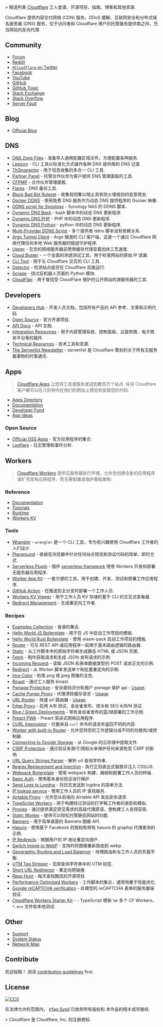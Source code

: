 <div class="github-widget" data-repo="irazasyed/awesome-cloudflare"></div>


&gt; 精选列表 [Cloudflare](https://www.cloudflare.com) 工人食谱、开源项目、指南、博客和其他资源.

Cloudflare 提供内容交付网络 (CDN) 服务、DDoS 缓解、互联网安全和分布式域名服务器 (DNS) 服务，位于访问者和 Cloudflare 用户的托管服务提供商之间，充当网站的反向代理.



## Community

- [Forum](https://community.cloudflare.com)
- [Reddit](https://www.reddit.com/r/CloudFlare)
- [`@Cloudflare` on Twitter](https://twitter.com/cloudflare)
- [Facebook](https://www.facebook.com/Cloudflare)
- [YouTube](https://www.youtube.com/cloudflare-)
- [GitHub](https://github.com/cloudflare)
- [GitHub Topic](https://github.com/topics/cloudflare)
- [Stack Exchange](https://stackexchange.com/search?q=cloudflare)
- [Stack Overflow](https://stackoverflow.com/questions/tagged/cloudflare)
- [Server Fault](https://serverfault.com/questions/tagged/cloudflare)

## Blog

- [Official Blog](https://blog.cloudflare.com)

## DNS

- [DNS Zone Files](https://github.com/irazasyed/dns-zone-files) - 准备导入通用配置区域文件，方便配置各种服务.
- [Lexicon](https://github.com/AnalogJ/lexicon) - CLI 工具以标准化方式操作各种 DNS 提供商的 DNS 记录.
- [Th3inspector](https://github.com/Moham3dRiahi/Th3inspector) - 用于信息收集的多合一 CLI 工具.
- [Partner Panel](https://github.com/ZE3kr/Cloudflare-CNAME-Setup) - 托管合作伙伴为客户提供 DNS 管理面板的工具.
- [CFPMP](https://github.com/Netrvin/CFPMP) - 合作伙伴管理面板.
- [Flares](https://github.com/lfaoro/flares) - DNS 备份工具.
- [Block Bad Bot Ruleset](https://github.com/SukkaW/cloudflare-block-bad-bot-ruleset) - 收集规则集以阻止具有防火墙规则的恶意爬虫.
- [Docker DDNS](https://github.com/oznu/docker-cloudflare-ddns) - 使用免费 DNS 服务作为动态 DNS 提供程序的 Docker 映像.
- [DDNS script for Synology](https://github.com/joshuaavalon/SynologyCloudflareDDNS) - Synology NAS 的 DDNS 脚本.
- [Dynamic DNS Bash](https://github.com/yulewang/cloudflare-api-v4-ddns) - bash 脚本中的动态 DNS 更新程序.
- [Dynamic DNS PHP](https://github.com/lyoshenka/cloudflare-ddns) - PHP 中的动态 DNS 更新程序.
- [Dynamic DNS Python](https://github.com/adrienbrignon/cloudflare-ddns) - python 中的动态 DNS 更新程序.
- [Multi-Provider DDNS Script](https://github.com/phuslu/ddns) - 多个提供者 ddns 脚本没有依赖关系.
- [Argo Tunnel Client](https://github.com/cloudflare/cloudflared) - Argo 隧道的 CLI 客户端，这是一个通过 Cloudflare 网络代理任何本地 Web 服务器的隧道守护程序.
- [Upper](https://github.com/ostark/upper) - 在您的网络服务器前使用缓存代理显着加快工艺速度.
- [Cloud Buster](https://github.com/SageHack/cloud-buster) - 一个全面的渗透测试工具，用于检查网站的原始 IP 泄漏.
- [CLI Tool](https://github.com/danielpigott/cloudflare-cli) - 用于与 Cloudflare 交互的 CLI 工具.
- [Detector](https://github.com/k4m4/cloudflare-detect) - 检测站点是否在 Cloudflare 后面运行.
- [Scrape](https://github.com/Anorov/cloudflare-scrape) - 绕过反机器人页面的 Python 模块.
- [CloudFlair](https://github.com/christophetd/CloudFlair) - 用于查找受 CloudFlare 保护的公开网站的源服务器的工具.

## Developers

- [Developers Hub](https://developers.cloudflare.com) - 开发人员文档，包括所有产品的 API 参考、文章和示例代码.
- [Open Source](https://cloudflare.github.io) - 官方开源项目.
- [API Docs](https://api.cloudflare.com) - API 文档.
- [Integration Resources](https://www.cloudflare.com/integrations) - 用于内容管理系统、控制面板、云提供商、电子商务平台等的插件.
- [Technical Resources](https://www.cloudflare.com/technical-resources) - 技术工具和资源.
- [The Serverlist Newsletter](https://blog.cloudflare.com/serverlist) - serverlist 是 Cloudflare 策划的关于所有无服务器事物的时事通讯.

## Apps

> [Cloudflare Apps](https://www.cloudflare.com/apps/developers) 让您将工具或服务发送到数百万个站点. 任何 Cloudflare 客户都可以在几秒钟内在他们的网站上预览和安装您的代码.

- [Apps Directory](https://www.cloudflare.com/apps)
- [Documentation](https://www.cloudflare.com/apps/developer/docs/getting-started)
- [Developer Fund](https://www.cloudflare.com/fund)
- [App Ideas](https://github.com/cloudflare-apps/ideas)

### Open Source

- [Official OSS Apps](https://github.com/cloudflare-apps) - 官方应用程序的集合.
- [Logflare](https://github.com/Logflare/cloudflare-app) - 日志管理和事件分析.

## Workers

> [Cloudflare Workers](https://www.cloudflare.com/products/cloudflare-workers) 提供无服务器执行环境，允许您创建全新的应用程序或扩充现有应用程序，而无需配置或维护基础架构.

### Reference

- [Documentation](https://workers.cloudflare.com/docs)
- [Tutorials](https://workers.cloudflare.com/docs/tutorials)
- [Runtime](https://workers.cloudflare.com/docs/reference/runtime)
- [Workers KV](https://workers.cloudflare.com/docs/reference/storage)

### Tools

- [Wrangler](https://github.com/cloudflare/wrangler) - `wrangler` 是一个 CLI 工具，专为有兴趣使用 Cloudflare 工作者的人们设计.
- [Playground](https://www.cloudflareworkers.com) - 直接在浏览器中针对任何站点预览和测试代码的简单、即时方式.
- [Serverless Plugin](https://workers.cloudflare.com/docs/reference/tooling/serverless) - 插件 [serverless framework](https://github.com/serverless/serverless) 使用 Workers 开发和部署无服务器应用程序.
- [Worker App Kit](https://github.com/postlight/cloudflare-worker-app-kit) - 一套方便的工具，用于创建、开发、测试和部署工作应用程序.
- [GitHub Action](https://github.com/cpilsworth/cloudflare-worker-action) - 在推送到主分支时部署一个工作人员.
- [Workers KV Viewer](https://github.com/jroyal/cloudflare-workers-kv-viewer) - 用于工作人员 KV 存储的基于 CLI 的交互式查看器.
- [Redirect Management](https://forwarding.app) - 生成重定向工作者.

### Recipes

- [Examples Collection](https://github.com/cloudflare/worker-examples) - 食谱的集合.
- [Hello World JS Boilerplate](https://github.com/cloudflare/worker-template) - 用于在 JS 中启动工作项目的模板.
- [Hello World Rust Boilerplate](https://github.com/cloudflare/rustwasm-worker-template) - 使用 wasm-pack 启动工作项目的模板.
- [Router](https://github.com/cloudflare/worker-template-router) - 可与 REST API 或应用程序一起用于基本路由逻辑的路由器.
- [Static](https://github.com/cloudflare/worker-template-static) - 从工作脚本中的原始字符串生成静态 HTML 或 JSON 页面.
- [Fetch](https://github.com/cloudflare/worker-template-fetch) - 制作获取请求和生成 JSON 发布请求的示例.
- [Incoming Request](https://github.com/ashleygwilliams/worker-template-requests) - 读取 JSON 和表单数据类型的 POST 请求正文的示例.
- [Redirect](https://github.com/cloudflare/worker-template-redirect) - 从 Worker 脚本发送单个和批量重定向的示例.
- [Img-Color](https://github.com/xtuc/img-color-worker) - 检索 png 或 jpeg 图像的主色.
- [Binast](https://github.com/xtuc/binast-cf-worker-template) - 通过工人服务 binast.
- [Pwnage Protection](https://github.com/detroitenglish/pw-pwnage-cfworker) - 安全密码评分和用户 pwnage 保护 api - [Usage](https://community.cloudflare.com/t/estimate-strength-of-users-new-password-input-with-zxcvbn-and-query-haveibeenpwned-for-matches-against-known-hacked-accounts/26378).
- [Cache Purger Proxy](https://gist.github.com/vdbelt/20f116236d2ebffa92f131e679c0551a) - 代理清除缓存请求 - [Usage](https://community.cloudflare.com/t/worker-recipe-cache-purge-proxy/29978).
- [URL Router](https://github.com/berstend/service-worker-router) - 快速 url 路由器 - [Usage](https://community.cloudflare.com/t/open-source-fast-url-router-for-workers-js-typescript/33406).
- [Edge Proxy](https://github.com/DigitalOptimizationGroup/cloudflare-edge-proxy) - 启用 A/B 测试、金丝雀发布、把关和 SEO A/B/N 测试.
- [Blue / Green Deployments](https://github.com/DigitalOptimizationGroup/blue-green-cloudflare-workers) - 带有金丝雀发布的蓝/绿部署的工作示例.
- [Preact PWA](https://github.com/DigitalOptimizationGroup/cloudflare-worker-preact-pwa) - Preact 渐进式网络应用程序.
- [CURL Interceptor](https://github.com/Gaafar/curl-worker) - 拦截来自 `curl` 命令的请求并返回不同的内容.
- [Worker with built-in Router](https://github.com/anderly/cloudflare-worker-routing) - 允许您将您的工作逻辑分成不同的功能和/或控制器.
- [Connecting to Google Storage](https://community.cloudflare.com/t/connecting-to-google-storage/32350) - 从 Google 的云存储中提取文件.
- [CSRF Protection](https://gist.github.com/simonerni/3501b8de6320ac37398d08d9d2d08561) - 通过验证来源/引用标头来保护任何来源免受 CSRF 的影响.
- [URL Query Strings Parser](https://community.cloudflare.com/t/parse-url-query-strings-with-cloudflare-workers/90286) - 解析 url 查询字符串.
- [Regrex Replacement and Injection](https://community.cloudflare.com/t/perform-regex-replacements-and-inject-css-javascript-with-cloudflare-workers/90279) - 执行正则表达式替换并注入 CSS/JS.
- [Webpack Boilerplate](https://github.com/detroitenglish/cloudflare-workers-webpack-boilerplate) - 使用 webpack 构建、捆绑和部署工作人员的样板.
- [Basic Auth](https://github.com/dommmel/cloudflare-workers-basic-auth) - 使用基本身份验证进行保护.
- [Send Logs to Logdna](https://github.com/boynet/cf-logdna-worker) - 将日志发送到 logdna 的简单方法.
- [IP lookup service](https://github.com/matthewgall/beta.ipinfo.in) - 使用工作人员的 IP 查找服务.
- [Airtable Proxy](https://github.com/portable-cto/airtable-proxy-worker) - 允许您从前端向 Airtable API 发出安全请求.
- [TypeScript Workers](https://github.com/udacity/cloudflare-typescript-workers) - 用于构建经过测试的打字稿工作者的类型和模拟.
- [Proxies](https://github.com/GitbookIO/proxies-on-cloudflare) - 通过提供满足常见需求的高级代理原语，使构建工人变得容易.
- [Static Worker](https://github.com/manatarms/static-worker) - 提供可以轻松托管静态网站的功能.
- [Bannero](https://github.com/nondanee/bannero) - 用于简单桌面的 Bannero 图像 API.
- [Hasura](https://github.com/nathanwaters/hasura-cloudflare-worker) - 使用基于 Facebook 的授权和带有 hasura 的 graphql 代理查询的示例.
- [IP Redirects](https://community.cloudflare.com/t/ip-redirects/18285) - 根据用户的 IP 地址重定向用户.
- [Switch Image to WebP](https://github.com/vidaxl-com/cloudflare_webworkers/blob/master/examples/webp.js) - 支持时将图像重新路由到 webp.
- [Geographic Routing and Load Balancer](https://community.cloudflare.com/t/geographic-routing-and-load-balancing-with-cloudflare-workers/21900) - 地理路由和与工作人员的负载平衡.
- [UTM Tag Stripper](https://community.cloudflare.com/t/strip-utm-query-string/47941) - 去除查询字符串中的 UTM 标签.
- [Short URL Redirector](https://community.cloudflare.com/t/short-url-using-workers/39877) - 重定向短链接.
- [Repo Hunt](https://github.com/signalnerve/repo-hunt) - 每天查找酷炫的开源项目.
- [Performance Optimized Workers](https://github.com/pmeenan/cf-workers) - 工作脚本的集合，通常侧重于性能优化.
- [Google reCAPTCHA verification](https://github.com/HR/recaptcha-worker) - 处理您的 reCAPTCHA 表单的服务器端验证.
- [Cloudflare Workers Starter Kit](https://github.com/kriasoft/cloudflare-starter-kit) - - TypeScript 模板 \w 多个 CF Workers、`*.env` 文件和本地测试.

## Other

- [Support](https://support.cloudflare.com)
- [System Status](https://www.cloudflarestatus.com)
- [Network Map](https://www.cloudflare.com/network)

## Contribute

欢迎投稿！ 阅读 [contribution guidelines](https://github.com/irazasyed/awesome-cloudflare/blob/master/contributing.md) first.

## License

[![CC0](https://mirrors.creativecommons.org/presskit/buttons/88x31/svg/cc-zero.svg)](https://creativecommons.org/publicdomain/zero/1.0)

在法律允许的范围内， [Irfaq Syed](https://github.com/irazasyed) 已放弃所有版权和
本作品的相关或邻接权.

&gt; Cloudflare 是 Cloudflare, Inc. 的注册商标.
